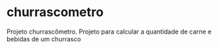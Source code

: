# churrascometro
Projeto churrascômetro.
Projeto para calcular a quantidade de carne e bebidas de um churrasco 
